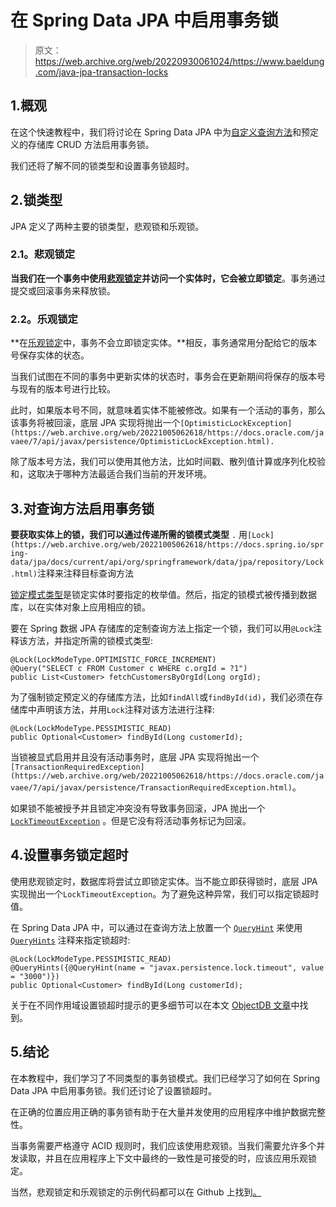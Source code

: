 # 在 Spring Data JPA 中启用事务锁

> 原文：<https://web.archive.org/web/20220930061024/https://www.baeldung.com/java-jpa-transaction-locks>

## 1.概观

在这个快速教程中，我们将讨论在 Spring Data JPA 中为[自定义查询方法](/web/20221005062618/https://www.baeldung.com/spring-data-jpa-query)和预定义的存储库 CRUD 方法启用事务锁。

我们还将了解不同的锁类型和设置事务锁超时。

## 2.锁类型

JPA 定义了两种主要的锁类型，悲观锁和乐观锁。

### 2.1。悲观锁定

**当我们在一个事务中使用[悲观锁定](/web/20221005062618/https://www.baeldung.com/jpa-pessimistic-locking)并访问一个实体时，它会被立即锁定**。事务通过提交或回滚事务来释放锁。

### 2.2。乐观锁定

**在[乐观锁定](/web/20221005062618/https://www.baeldung.com/jpa-optimistic-locking)中，事务不会立即锁定实体。**相反，事务通常用分配给它的版本号保存实体的状态。

当我们试图在不同的事务中更新实体的状态时，事务会在更新期间将保存的版本号与现有的版本号进行比较。

此时，如果版本号不同，就意味着实体不能被修改。如果有一个活动的事务，那么该事务将被回滚，底层 JPA 实现将抛出一个`[OptimisticLockException](https://web.archive.org/web/20221005062618/https://docs.oracle.com/javaee/7/api/javax/persistence/OptimisticLockException.html).`

除了版本号方法，我们可以使用其他方法，比如时间戳、散列值计算或序列化校验和，这取决于哪种方法最适合我们当前的开发环境。

## 3.对查询方法启用事务锁

**要获取实体上的锁，我们可以通过传递所需的锁模式类型** `.` 用`[Lock](https://web.archive.org/web/20221005062618/https://docs.spring.io/spring-data/jpa/docs/current/api/org/springframework/data/jpa/repository/Lock.html)`注释来注释目标查询方法

[锁定模式类型](https://web.archive.org/web/20221005062618/https://docs.oracle.com/javaee/7/api/javax/persistence/LockModeType.html)是锁定实体时要指定的枚举值。然后，指定的锁模式被传播到数据库，以在实体对象上应用相应的锁。

要在 Spring 数据 JPA 存储库的定制查询方法上指定一个锁，我们可以用`@Lock`注释该方法，并指定所需的锁模式类型:

```
@Lock(LockModeType.OPTIMISTIC_FORCE_INCREMENT)
@Query("SELECT c FROM Customer c WHERE c.orgId = ?1")
public List<Customer> fetchCustomersByOrgId(Long orgId);
```

为了强制锁定预定义的存储库方法，比如`findAll`或`findById(id)`，我们必须在存储库中声明该方法，并用`Lock`注释对该方法进行注释:

```
@Lock(LockModeType.PESSIMISTIC_READ)
public Optional<Customer> findById(Long customerId);
```

当锁被显式启用并且没有活动事务时，底层 JPA 实现将抛出一个`[TransactionRequiredException](https://web.archive.org/web/20221005062618/https://docs.oracle.com/javaee/7/api/javax/persistence/TransactionRequiredException.html)`。

如果锁不能被授予并且锁定冲突没有导致事务回滚，JPA 抛出一个 [`LockTimeoutException`](https://web.archive.org/web/20221005062618/https://docs.oracle.com/javaee/7/api/javax/persistence/LockTimeoutException.html) 。但是它没有将活动事务标记为回滚。

## 4.设置事务锁定超时

使用悲观锁定时，数据库将尝试立即锁定实体。当不能立即获得锁时，底层 JPA 实现抛出一个`LockTimeoutException`。为了避免这种异常，我们可以指定锁超时值。

在 Spring Data JPA 中，可以通过在查询方法上放置一个 [`QueryHint`](https://web.archive.org/web/20221005062618/https://docs.oracle.com/javaee/7/api/javax/persistence/QueryHint.html) 来使用 [`QueryHints`](https://web.archive.org/web/20221005062618/https://docs.spring.io/spring-data/jpa/docs/current/api/index.html?org/springframework/data/jpa/repository/QueryHints.html) 注释来指定锁超时:

```
@Lock(LockModeType.PESSIMISTIC_READ)
@QueryHints({@QueryHint(name = "javax.persistence.lock.timeout", value = "3000")})
public Optional<Customer> findById(Long customerId);
```

关于在不同作用域设置锁超时提示的更多细节可以在本文 [ObjectDB 文章](https://web.archive.org/web/20221005062618/https://www.objectdb.com/java/jpa/persistence/lock#Pessimistic_Locking_)中找到。

## 5.结论

在本教程中，我们学习了不同类型的事务锁模式。我们已经学习了如何在 Spring Data JPA 中启用事务锁。我们还讨论了设置锁超时。

在正确的位置应用正确的事务锁有助于在大量并发使用的应用程序中维护数据完整性。

当事务需要严格遵守 ACID 规则时，我们应该使用悲观锁。当我们需要允许多个并发读取，并且在应用程序上下文中最终的一致性是可接受的时，应该应用乐观锁定。

当然，悲观锁定和乐观锁定的示例代码都可以在 Github 上找到[。](https://web.archive.org/web/20221005062618/https://github.com/eugenp/tutorials/tree/master/persistence-modules/hibernate-jpa)